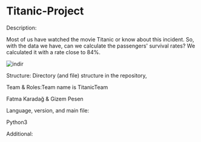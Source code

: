 # Titanic-Project

Description:

Most of us have watched the movie Titanic or know about this incident. So, with the data we have, can we calculate the passengers' survival rates? We calculated it with a rate close to 84%.

![indir](https://user-images.githubusercontent.com/37961587/104964363-513cea80-59ed-11eb-84e1-6d6371f32a1c.jpg)

Structure: Directory (and file) structure in the repository,

Team & Roles:Team name is TitanicTeam

Fatma Karadağ & Gizem Pesen 

Language, version, and main file: 

Python3

Additional: 
